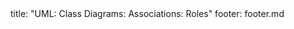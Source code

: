 <frontmatter>
title: "UML: Class Diagrams: Associations: Roles"
footer: footer.md
</frontmatter>

<include src="navbar.md" boilerplate />

<include src="unit-inPage-asFlat.md" boilerplate />